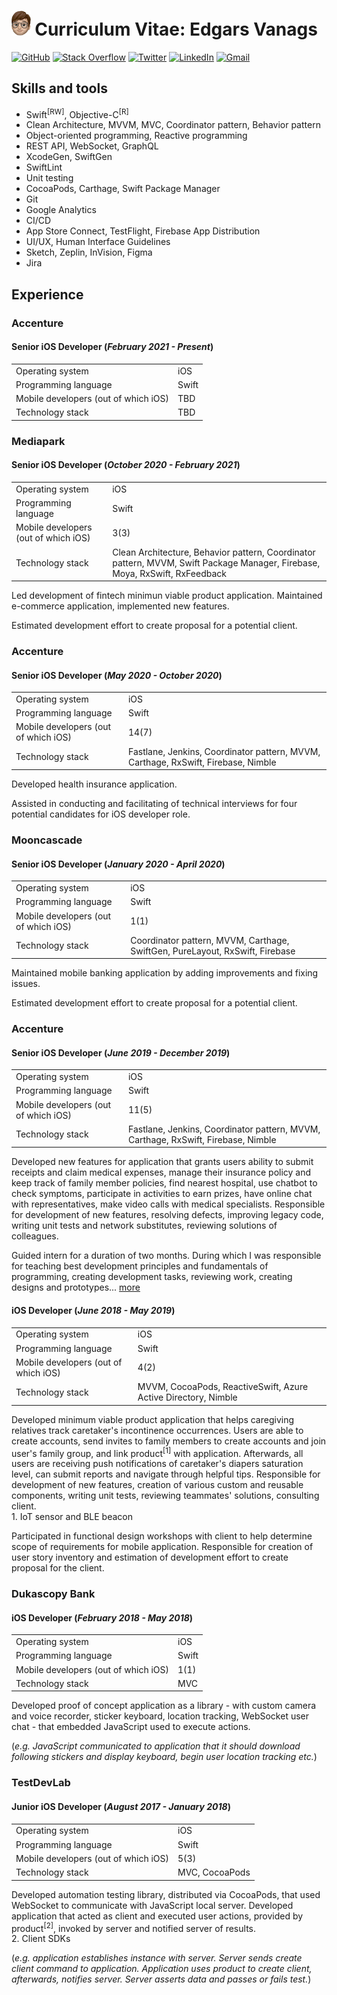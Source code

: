 <img src="https://github.com/esesmuedgars/CurriculumVitae/blob/assets/memoji.png" alt="Memoji" height="40"> Curriculum Vitae: Edgars Vanags
======================================

[![GitHub](https://img.shields.io/badge/Account%20on-GitHub-24292E.svg)](https://github.com/esesmuedgars)
[![Stack Overflow](https://img.shields.io/badge/Account%20on-Stack%20Overflow-F48024.svg)](https://stackoverflow.com/users/7890303/esesmuedgars?tab=profile)
[![Twitter](https://img.shields.io/badge/Account%20on-Twitter-08A0E9.svg)](https://twitter.com/esesmuedgars)
[![LinkedIn](https://img.shields.io/badge/Account%20on-LinkedIn-0077B5.svg)](https://www.linkedin.com/in/edgarsvanags/)
[![Gmail](https://img.shields.io/badge/Send%20to-Gmail-D44638.svg)](mailto:edgars.vanags1@gmail.com?subject=iOS%20Developer&body=Hello%20Edgars,%20)

## Skills and tools

- Swift<sup>[RW]</sup>, Objective-C<sup>[R]</sup>
- Clean Architecture, MVVM, MVC, Coordinator pattern, Behavior pattern
- Object-oriented programming, Reactive programming
- REST API, WebSocket, GraphQL
- XcodeGen, SwiftGen
- SwiftLint
- Unit testing
- CocoaPods, Carthage, Swift Package Manager
- Git
- Google Analytics
- CI/CD
- App Store Connect, TestFlight, Firebase App Distribution
- UI/UX, Human Interface Guidelines
- Sketch, Zeplin, InVision, Figma
- Jira

## Experience

### Accenture

#### Senior iOS Developer (_February 2021 - Present_)

<table>
  <tr>
    <td>Operating system</td>
    <td>iOS</td>
  </tr>
  <tr>
    <td>Programming language</td>
    <td>Swift</td>
  </tr>
  <tr>
    <td>Mobile developers (out of which iOS)</td>
    <td>TBD</td>
  </tr>
  <tr>
    <td>Technology stack</td>
    <td>TBD</td>
  </tr>
</table>

### Mediapark

#### Senior iOS Developer (_October 2020 - February 2021_)

<table>
  <tr>
    <td>Operating system</td>
    <td>iOS</td>
  </tr>
  <tr>
    <td>Programming language</td>
    <td>Swift</td>
  </tr>
  <tr>
    <td>Mobile developers (out of which iOS)</td>
    <td>3(3)</td>
  </tr>
  <tr>
    <td>Technology stack</td>
    <td>Clean Architecture, Behavior pattern, Coordinator pattern, MVVM, Swift Package Manager, Firebase, Moya, RxSwift, RxFeedback</td>
  </tr>
</table>

Led development of fintech minimun viable product application. Maintained e-commerce application, implemented new features.

Estimated development effort to create proposal for a potential client.

<!--
### Sparq
#### Lead iOS Developer (_October 2020 - October 2020_)
Leading development of fintech application.
-->

### Accenture

#### Senior iOS Developer (_May 2020 - October 2020_)

<table>
  <tr>
    <td>Operating system</td>
    <td>iOS</td>
  </tr>
  <tr>
    <td>Programming language</td>
    <td>Swift</td>
  </tr>
  <tr>
    <td>Mobile developers (out of which iOS)</td>
    <td>14(7)</td>
  </tr>
  <tr>
    <td>Technology stack</td>
    <td>Fastlane, Jenkins, Coordinator pattern, MVVM, Carthage, RxSwift, Firebase, Nimble</td>
  </tr>
</table>

Developed health insurance application.

Assisted in conducting and facilitating of technical interviews for four potential candidates for iOS developer role.

### Mooncascade

#### Senior iOS Developer (_January 2020 - April 2020_)

<table>
  <tr>
    <td>Operating system</td>
    <td>iOS</td>
  </tr>
  <tr>
    <td>Programming language</td>
    <td>Swift</td>
  </tr>
  <tr>
    <td>Mobile developers (out of which iOS)</td>
    <td>1(1)</td>
  </tr>
  <tr>
    <td>Technology stack</td>
    <td>Coordinator pattern, MVVM, Carthage, SwiftGen, PureLayout, RxSwift, Firebase</td>
  </tr>
</table>

Maintained mobile banking application by adding improvements and fixing issues.

Estimated development effort to create proposal for a potential client.

### Accenture

#### Senior iOS Developer (_June 2019 - December 2019_)

<table>
  <tr>
    <td>Operating system</td>
    <td>iOS</td>
  </tr>
  <tr>
    <td>Programming language</td>
    <td>Swift</td>
  </tr>
  <tr>
    <td>Mobile developers (out of which iOS)</td>
    <td>11(5)</td>
  </tr>
  <tr>
    <td>Technology stack</td>
    <td>Fastlane, Jenkins, Coordinator pattern, MVVM, Carthage, RxSwift, Firebase, Nimble</td>
  </tr>
</table>

<!--
- Chaperoning iOS development intern - teaching best Swift development principles and fundamentals of programming, creating development tasks, reviewing and overseeing work, creating designs with Sketch and prototypes with InVision, using Trello for task tracking;
- Developed Swift iOS application for insurance company in cross-border team, iOS development team consists of four people, including myself. Application allows users to submit receipts, start video call with doctor, manage insurance policies of linked family members, find nearest hospital based on current location. Using MVVM software architectural pattern and Coordinator pattern. Developing according to Gitflow Workflow with dedicated release, defect, feature, user-story etc. branches. Deeply integrated RxSwift and RxCocoa libraries. Responsible for development of new features, resolving of defects, completion of quality stories, writing of Unit tests. Reviewing solutions of colleagues.
-->

Developed new features for application that grants users ability to submit receipts and claim medical expenses, manage their insurance policy and keep track of family member policies, find nearest hospital, use chatbot to check symptoms, participate in activities to earn prizes, have online chat with representatives, make video calls with medical specialists.
Responsible for development of new features, resolving defects, improving legacy code, writing unit tests and network substitutes, reviewing solutions of colleagues.

Guided intern for a duration of two months. During which I was responsible for teaching best development principles and fundamentals of programming, creating development tasks, reviewing work, creating designs and prototypes... [more](https://github.com/esesmuedgars/CurriculumVitae/blob/master/InternChaperone.md)

#### iOS Developer (_June 2018 - May 2019_)

<table>
  <tr>
    <td>Operating system</td>
    <td>iOS</td>
  </tr>
  <tr>
    <td>Programming language</td>
    <td>Swift</td>
  </tr>
  <tr>
    <td>Mobile developers (out of which iOS)</td>
    <td>4(2)</td>
  </tr>
  <tr>
    <td>Technology stack</td>
    <td>MVVM, CocoaPods, ReactiveSwift, Azure Active Directory, Nimble</td>
  </tr>
</table>

<!--
- Took initiative to prepare learning materials and review technical tasks for iOS Bootcamp;
- Developed Swift iOS application in cross-border team that would help caregiving relatives track caretakers incontinence occurrences. Utilising Microsoft Azure Active Directory, ReactiveSwift and ReactiveCocoa as well as MVVM software architectural pattern. Responsible for development and integration of client stated requirements, creation of various custom and reusable components. Reviewing solutions of teammates;
- Consulting of clients. Participated in functional design workshops with clients to help determine scope of requirements for mobile application. Responsible for creation of user story inventory and estimation of development effort to create proposal for the client.
-->

Developed minimum viable product application that helps caregiving relatives track caretaker's incontinence occurrences. Users are able to create accounts, send invites to family members to create accounts and join user's family group, and link product<sup>[1]</sup> with application. Afterwards, all users are receiving push notifications of caretaker's diapers saturation level, can submit reports and navigate through helpful tips.
Responsible for development of new features, creation of various custom and reusable components, writing unit tests, reviewing teammates' solutions, consulting client.<br>1. IoT sensor and BLE beacon

Participated in functional design workshops with client to help determine scope of requirements for mobile application. 
Responsible for creation of user story inventory and estimation of development effort to create proposal for the client.

### Dukascopy Bank

#### iOS Developer (_February 2018 - May 2018_)

<table>
  <tr>
    <td>Operating system</td>
    <td>iOS</td>
  </tr>
  <tr>
    <td>Programming language</td>
    <td>Swift</td>
  </tr>
  <tr>
    <td>Mobile developers (out of which iOS)</td>
    <td>1(1)</td>
  </tr>
  <tr>
    <td>Technology stack</td>
    <td>MVC</td>
  </tr>
</table>

<!--
- Developed proof of concept Swift social media application. Utilising WebKit native framework, implemented communication bridge between embedded Javascript application and native source code. Responsible for implementation of reusable classes and custom user interface elements.
-->

Developed proof of concept application as a library - with custom camera and voice recorder, sticker keyboard, location tracking, WebSocket user chat - that embedded JavaScript used to execute actions.

(_e.g. JavaScript communicated to application that it should download following stickers and display keyboard, begin user location tracking etc._)

### TestDevLab

#### Junior iOS Developer (_August 2017 - January 2018_)

<table>
  <tr>
    <td>Operating system</td>
    <td>iOS</td>
  </tr>
  <tr>
    <td>Programming language</td>
    <td>Swift</td>
  </tr>
  <tr>
    <td>Mobile developers (out of which iOS)</td>
    <td>5(3)</td>
  </tr>
  <tr>
    <td>Technology stack</td>
    <td>MVC, CocoaPods</td>
  </tr>
</table>

<!--
- Worked in project that tests iOS, Android and Web SDKs. Creating iOS demo application chatroom with live video streaming using some of those SDKs running on locally deployed Node.js server;
- Created and updated JavaScript FCM Push Notification test cases;
- Participated in Java for Android training, developed a demo Calculator Application using MVC architectural pattern, Interfaces, Activities, Asynchronous API calls, Shared Preferences, Services, Localisable content and Material Design guidelines;
- Developed demo Android mobile application that retrieves and displays connection's public IP address, coordinates and map marker of IP address source, ability to run data transfer rate speed test;
- Built Swift Library for iOS that communicates with JavaScript node server in order to run automated tests for client's product SDKs. Added Unit tests. Distributed library through CocoaPods dependency manager;
- Created automated tests for iOS DataSync SDK utilising self-made CocoaPod;
- Worked on creation of test automated for iOS IP Messaging SDK utilising self-made CocoaPod;
- Developed demo C++ library that created, opened, read and wrote to file using fstream class, created a bridge via which Swift demo application communicated with the library.
-->

Developed automation testing library, distributed via CocoaPods, that used WebSocket to communicate with JavaScript local server.
Developed application that acted as client and executed user actions, provided by product<sup>[2]</sup>, invoked by server and notified server of results.<br>2. Client SDKs

(_e.g. application establishes instance with server. Server sends create client command to application. Application uses product to create client, afterwards, notifies server. Server asserts data and passes or fails test._)

<!--
### Autentica
#### Junior iOS Developer (_July 2017 - August 2017_)
- Worked on iOS, Objective-C project, developing Bank Application, maintenance of existent application and implementation of new features and improvements, deploying new builds in HockeyApp.
-->

<!--
### Accenture
#### iOS Development Intern (_March 2017 - July 2017_)
- Investigated Realm mobile database by creating a Swift demo application with multi-threading to check whether Realm could handle the load of write operations if the project would be migrated from SQLite and Core Data;
- Developed a Swift demo application with multiple schemes based on existent project Web Services and Back-End APIs. User authentication and portrayal of API availability for a singed-in user;
- Been involved in Swift international project, worked on new screen implementations with MVVM architectural and OOP design patterns, bug fixes, different improvements and maintenance of existent application;
- Renewed Apple Distribution and Developer certificates, implemented Push Notifications Service
using Firebase platform for an project was developing React-Native application, worked solely, closely with client to finish deployment of application, implemented some client requested changes and bug fixes;
- Created Objective-C demo application that used self-created local Node Server and self-designed, static API that utilizes YouTube iFrames and WebView which was modified by injection of HTML/CSS/JS; 
- Investigated, inside, Objective-C project that allowed to book rooms, fixed issue regarding application not authenticating with provided API and not retrieving any data.
-->

<!--
13 March 2017
-->

